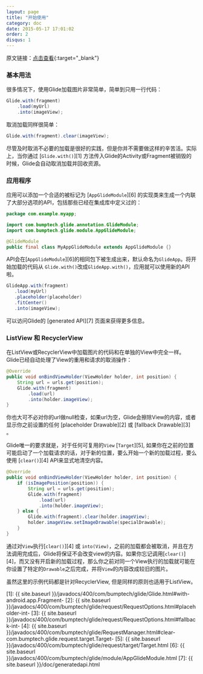 ```yaml
---
layout: page
title: "开始使用"
category: doc
date: 2015-05-17 17:01:02
order: 2
disqus: 1
---
```


原文链接：[点击查看](http://bumptech.github.io/glide/doc/getting-started.html){:target="_blank"}

### 基本用法

很多情况下，使用Glide加载图片非常简单，简单到只用一行代码：

```java
Glide.with(fragment)
    .load(myUrl)
    .into(imageView);
```

取消加载同样很简单：

```java
Glide.with(fragment).clear(imageView);
```

尽管及时取消不必要的加载是很好的实践，但是你并不需要做这样的辛苦活。实际上，当你通过 [``Glide.with()``][1] 方法传入Glide的Activity或Fragment被销毁的时候，Glide会自动取消加载并回收资源。

### 应用程序

应用可以添加一个合适的被标记为 [``AppGlideModule``][6] 的实现类来生成一个内联了大部分选项的API，包括那些已经在集成库中定义过的：

```java
package com.example.myapp;

import com.bumptech.glide.annotation.GlideModule;
import com.bumptech.glide.module.AppGlideModule;

@GlideModule
public final class MyAppGlideModule extends AppGlideModule {}
```

API会在[``AppGlideModule``][6]的相同包下被生成出来，默认命名为``GlideApp``。将开始加载的代码从 ``Glide.with()``改成``GlideApp.with()``，应用就可以使用新的API啦。

```java
GlideApp.with(fragment)
   .load(myUrl)
   .placeholder(placeholder)
   .fitCenter()
   .into(imageView);
```

可以访问Glide的 [generated API][7] 页面来获得更多信息。 

### ListView 和 RecyclerView

在ListView或RecyclerView中加载图片的代码和在单独的View中完全一样。Glide已经自动处理了View的重用和请求的取消操作：

```java
@Override
public void onBindViewHolder(ViewHolder holder, int position) {
    String url = urls.get(position);
    Glide.with(fragment)
        .load(url)
        .into(holder.imageView);
}
```

你也大可不必对你的url做null检查，如果url为空，Glide会擦除View的内容，或者显示你之前设置的任何 [placeholder Drawable][2] 或 [fallback Drawable][3] 。

Glide唯一的要求就是，对于任何可复用的``View`` [``Target``][5], 如果你在之前的位置可能启动了一个加载请求的话，对于新的位置，要么开始一个新的加载过程，要么使用 [``clear()``][4] API来显式地清空内容。

```java
@Override
public void onBindViewHolder(ViewHolder holder, int position) {
    if (isImagePosition(position)) {
        String url = urls.get(position);
        Glide.with(fragment)
            .load(url)
            .into(holder.imageView);
    } else {
        Glide.with(fragment).clear(holder.imageView);
        holder.imageView.setImageDrawable(specialDrawable);
    }
}
```


通过对``View``执行[``clear()``][4] 或 ``into(View)``，之前的加载都会被取消，并且在方法调用完成后，Glide将保证不会改变view的内容。如果你忘记调用[``clear()``][4]，而又没有开启新的加载过程，那么你之前对同一个View执行的加载就可能在你设置了特定的``Drawable``之后完成，并将``View``的内容改成较旧的图片。

虽然这里的示例代码都是针对RecyclerView, 但是同样的原则也适用于ListView。

[1]: {{ site.baseurl }}/javadocs/400/com/bumptech/glide/Glide.html#with-android.app.Fragment-
[2]: {{ site.baseurl }}/javadocs/400/com/bumptech/glide/request/RequestOptions.html#placeholder-int-
[3]: {{ site.baseurl }}/javadocs/400/com/bumptech/glide/request/RequestOptions.html#fallback-int-
[4]: {{ site.baseurl }}/javadocs/400/com/bumptech/glide/RequestManager.html#clear-com.bumptech.glide.request.target.Target-
[5]: {{ site.baseurl }}/javadocs/400/com/bumptech/glide/request/target/Target.html
[6]: {{ site.baseurl }}/javadocs/400/com/bumptech/glide/module/AppGlideModule.html
[7]: {{ site.baseurl }}/doc/generatedapi.html
